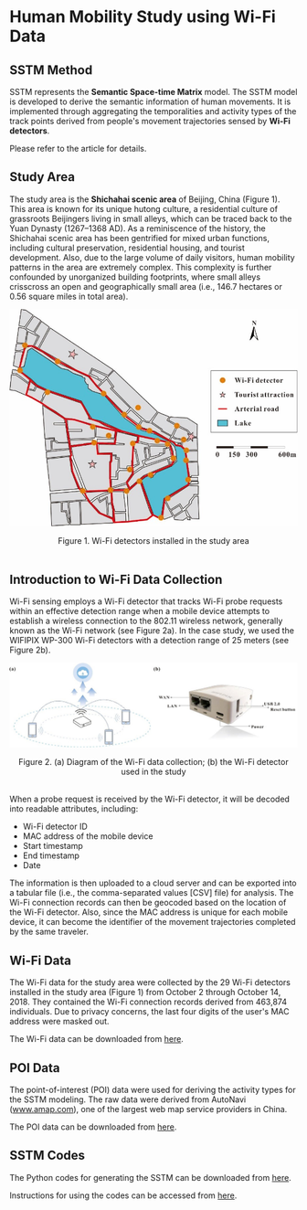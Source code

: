 # Human Mobility Study using Wi-Fi Data #

## SSTM Method ##
SSTM represents the **Semantic Space-time Matrix** model. The SSTM model is developed to derive the semantic information of human movements. It is implemented through aggregating the temporalities and activity types of the track points derived from people's movement trajectories sensed by **Wi-Fi detectors**.

Please refer to the article for details.

## Study Area ##
The study area is the **Shichahai scenic area** of Beijing, China (Figure 1). This area is known for its unique hutong culture, a residential culture of grassroots Beijingers living in small alleys, which can be traced back to the Yuan Dynasty (1267–1368 AD). As a reminiscence of the history, the Shichahai scenic area has been gentrified for mixed urban functions, including cultural preservation, residential housing, and tourist development. Also, due to the large volume of daily visitors, human mobility patterns in the area are extremely complex. This complexity is further confounded by unorganized building footprints, where small alleys crisscross an open and geographically small area (i.e., 146.7 hectares or 0.56 square miles in total area).

![Study area](https://github.com/xic19022/wifi_bj/blob/img/Study_area.jpg)

<div align="center">Figure 1. Wi-Fi detectors installed in the study area</div>
<br />

## Introduction to Wi-Fi Data Collection ##

Wi-Fi sensing employs a Wi-Fi detector that tracks Wi-Fi probe requests within an effective detection range when a mobile device attempts to establish a wireless connection to the 802.11 wireless network, generally known as the Wi-Fi network (see Figure 2a). In the case study, we used the WIFIPIX WP-300 Wi-Fi detectors with a detection range of 25 meters (see Figure 2b). 

![Wifi_detector](https://github.com/xic19022/wifi_bj/blob/img/Wifi.jpg)

<div align="center">Figure 2. (a) Diagram of the Wi-Fi data collection; (b) the Wi-Fi detector used in the study</div>
<br />

When a probe request is received by the Wi-Fi detector, it will be decoded into readable attributes, including: 

* Wi-Fi detector ID
* MAC address of the mobile device
* Start timestamp
* End timestamp
* Date

The information is then uploaded to a cloud server and can be exported into a tabular file (i.e., the comma-separated values [CSV] file) for analysis. The Wi-Fi connection records can then be geocoded based on the location of the Wi-Fi detector. Also, since the MAC address is unique for each mobile device, it can become the identifier of the movement trajectories completed by the same traveler.

## Wi-Fi Data ##
The Wi-Fi data for the study area were collected by the 29 Wi-Fi detectors installed in the study area (Figure 1) from October 2 through October 14, 2018. They contained the Wi-Fi connection records derived from 463,874 individuals. Due to privacy concerns, the last four digits of the user's MAC address were masked out.

The Wi-Fi data can be downloaded from [here](https://github.com/xic19022/wifi_bj/blob/master/Wifi.zip?raw=true).

## POI Data ##
The point-of-interest (POI) data were used for deriving the activity types for the SSTM modeling. The raw data were derived from AutoNavi (www.amap.com), one of the largest web map service providers in China.

The POI data can be downloaded from [here](https://github.com/xic19022/wifi_bj/blob/master/POI.xlsx?raw=true).

## SSTM Codes ##
The Python codes for generating the SSTM can be downloaded from [here](https://github.com/xic19022/wifi_bj/blob/master/SSTM_codes.zip?raw=true).

Instructions for using the codes can be accessed from [here](https://github.com/xic19022/wifi_bj/blob/master/SSTM_Instructions.md).

